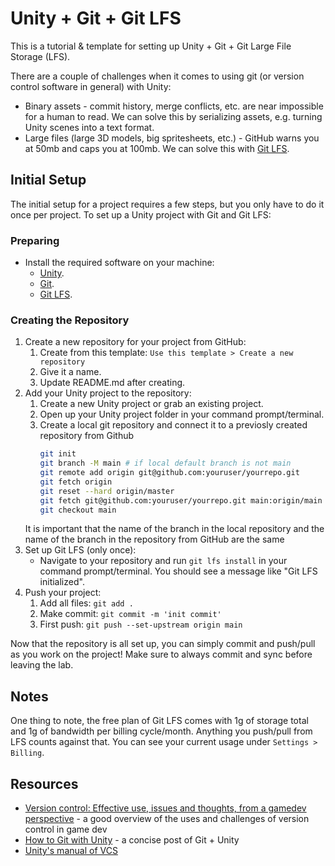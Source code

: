 # Unity + Git + Git LFS

This is a tutorial & template for setting up Unity + Git + Git Large File Storage (LFS). 

There are a couple of challenges when it comes to using git (or version control software in general) with Unity:

- Binary assets - commit history, merge conflicts, etc. are near impossible for a human to read. We can solve this by serializing assets, e.g. turning Unity scenes into a text format.
- Large files (large 3D models, big spritesheets, etc.) - GitHub warns you at 50mb and caps you at 100mb. We can solve this with [Git LFS](https://git-lfs.github.com/).

## Initial Setup

The initial setup for a project requires a few steps, but you only have to do it once per project. To set up a Unity project with Git and Git LFS:

### Preparing

- Install the required software on your machine:
  - [Unity](https://unity.com/).
  - [Git](https://git-scm.com/).
  - [Git LFS](https://git-lfs.com).

### Creating the Repository

1. Create a new repository for your project from GitHub:
    1. Create from this template: `Use this template > Create a new repository`
    2. Give it a name.
    3. Update README.md after creating.
2. Add your Unity project to the repository:
    1. Create a new Unity project or grab an existing project.
    2. Open up your Unity project folder in your command prompt/terminal.
    3. Create a local git repository and connect it to a previosly created repository from Github
        ``` bash
        git init
        git branch -M main # if local default branch is not main
        git remote add origin git@github.com:youruser/yourrepo.git
        git fetch origin
        git reset --hard origin/master
        git fetch git@github.com:youruser/yourrepo.git main:origin/main
        git checkout main 
        ```
    It is important that the name of the branch in the local repository and the name of the branch in the repository from GitHub are the same
3. Set up Git LFS (only once):
    - Navigate to your repository and run `git lfs install` in your command prompt/terminal. You should see a message like "Git LFS initialized".
4. Push your project:
    1. Add all files: `git add .`
    2. Make commit: `git commit -m 'init commit'`
    3. First push: `git push --set-upstream origin main`

Now that the repository is all set up, you can simply commit and push/pull as you work on the project! Make sure to always commit and sync before leaving the lab.

## Notes

One thing to note, the free plan of Git LFS comes with 1g of storage total and 1g of bandwidth per billing cycle/month. Anything you push/pull from LFS counts against that. You can see your current usage under `Settings > Billing`.

## Resources

- [Version control: Effective use, issues and thoughts, from a gamedev perspective](https://www.what-could-possibly-go-wrong.com/version-control/) - a good overview of the uses and challenges of version control in game dev
- [How to Git with Unity](https://thoughtbot.com/blog/how-to-git-with-unity) - a concise post of Git + Unity
- [Unity's manual of VCS](https://docs.unity3d.com/Manual/VersionControl.html)
